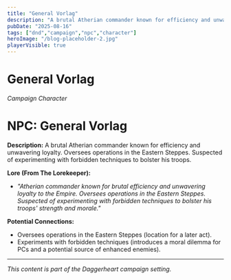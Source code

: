 ```yaml
---
title: "General Vorlag"
description: "A brutal Atherian commander known for efficiency and unwavering loyalty."
pubDate: "2025-08-16"
tags: ["dnd","campaign","npc","character"]
heroImage: "/blog-placeholder-2.jpg"
playerVisible: true
---
```



# General Vorlag
*Campaign Character*

# NPC: General Vorlag

**Description:** A brutal Atherian commander known for efficiency and unwavering loyalty. Oversees operations in the Eastern Steppes. Suspected of experimenting with forbidden techniques to bolster his troops.

**Lore (From The Lorekeeper):**

* *"Atherian commander known for brutal efficiency and unwavering loyalty to the Empire. Oversees operations in the Eastern Steppes. Suspected of experimenting with forbidden techniques to bolster his troops' strength and morale."*

**Potential Connections:**

*   Oversees operations in the Eastern Steppes (location for a later act).
*   Experiments with forbidden techniques (introduces a moral dilemma for PCs and a potential source of enhanced enemies).

---

*This content is part of the Daggerheart campaign setting.*
